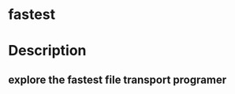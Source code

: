 # fastest
# Description    
explore the fastest file transport programer
---------------------------
